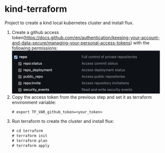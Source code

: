 # kind-terraform
Project to create a kind local kubernetes cluster and install flux.

1. Create a github access token(https://docs.github.com/en/authentication/keeping-your-account-and-data-secure/managing-your-personal-access-tokens) with the following permissions:
    ![Alt text](images/github_permissions.png)
2. Copy the access token from the previous step and set it as terraform environment variable:
    ```
    # export TF_VAR_github_token=<your_token>
    ```
3. Run terraform to create the cluster and install flux:
    ```
    # cd terraform
    # terraform init
    # terraform plan
    # terraform apply
    ```